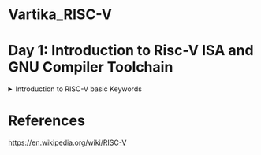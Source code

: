 
# Vartika_RISC-V


# Day 1: Introduction to Risc-V ISA and GNU Compiler Toolchain

<details>
  
  <Summary>
    Introduction to RISC-V basic Keywords
  </Summary>


  RISC-V is an open standard instruction set architecture (ISA) based on reduced instruction set computer (RISC) principles. Unlike most other ISA designs, it is provided under royalty-free open-source licenses.RISC-V is a completely open architecture, allowing anyone to create processors based on the design or create improvements without complicated licensing agreements. RISC-V is a popular alternative to proprietary architectures available today, such as those by ARM. The concept behind RISC-V was motivated by the truth that most of the processor instructions were not utilized by most computer programs, so unnecessary decoding logic was being utilized within the designs of processors, consuming more power and area. The RISC-V processor was implemented to shorten the instruction set and invest more within register resources.

  # *From Apps to Hardware*

  The Applications that we generally use enters into the system software and then system software converts High Level Language into Assembly language and subsequently into binary form.
  
 System software has three components:
 1. Operating system
 2. Compiler
 3. Assembler

System software performs the following tasks:
1. It handles the I/O operations
2. It allocates the memory
3. It is low level system function
4. It takes the high level language and converts into binary.

  Following figure correctly depicts the flow diagram of system software.
  
![ProgLanguages06](https://github.com/Vartika-iiitb/Vartika/assets/140998716/3a49823c-7928-4749-89f5-23c291410813)

# *Detailed Description of Course Content*

In this section, we are going to see the we will see the basic operations of C program.

Illustration 1: Integer Addition and Integer Multiplication using C program

![Screenshot from 2023-08-18 18-00-07](https://github.com/Vartika-iiitb/Vartika/assets/140998716/180e98cd-610f-409f-94c0-f26b6e1fd7d5)


![Screenshot from 2023-08-18 16-30-58](https://github.com/Vartika-iiitb/Vartika/assets/140998716/f2d1b9d5-a164-4af4-b9f3-6c07fbe9d555)


![Screenshot from 2023-08-18 16-31-30](https://github.com/Vartika-iiitb/Vartika/assets/140998716/b9dfd545-d270-4a2c-93e7-4dd8c5992197)


![Screenshot from 2023-08-18 16-33-01](https://github.com/Vartika-iiitb/Vartika/assets/140998716/ee3ca8fe-35d9-408c-be6a-1a893afbcd64)


![Screenshot from 2023-08-18 16-34-35](https://github.com/Vartika-iiitb/Vartika/assets/140998716/0c00e125-bbe6-49aa-8245-a639c4ae9397)


Illustration 2: Floating numbers addition and multiplication using C programming:

![Screenshot from 2023-08-18 16-34-49](https://github.com/Vartika-iiitb/Vartika/assets/140998716/6414b8b7-3def-4358-8109-dc40a3345994)

The Screenshot given below depicts the registers which provides the system codes which are available for the programmers to use and understand.

![Screenshot from 2023-08-18 16-52-51](https://github.com/Vartika-iiitb/Vartika/assets/140998716/bd880f84-1680-4072-9efa-90ef59d7e00d)


The Screenshot given below depicts the Memory Allocation and stack pointer. it is used for transfering datas from Registers to the memory, or any data transfer happening between memory, stack pointer and the registers:

![Screenshot from 2023-08-18 16-55-12](https://github.com/Vartika-iiitb/Vartika/assets/140998716/b7bc97d7-eb40-4fc9-9208-5348ddb41582)

# *C program to compute number from 1 to n*

The following Screenshot shows the C code to calculate the sum of numbers from 1 to n:

![Screenshot from 2023-08-19 17-28-13](https://github.com/Vartika-iiitb/Vartika/assets/140998716/94844bdd-fe57-4f80-a329-50ae30760f90)

The command used:

```
gcc sum1ton.c
./a.out

```

![Screenshot from 2023-08-19 17-27-52](https://github.com/Vartika-iiitb/Vartika/assets/140998716/77892bc3-a6ef-4a17-8231-3748f2b89d10)

</details>

# References

<summary>

  https://en.wikipedia.org/wiki/RISC-V
  
</summary>
